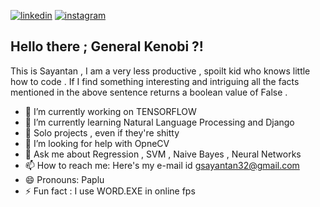 [![linkedin](https://github.com/vladTHEimpaler07/img_kekw/blob/master/Webp.net-resizeimage.png)](https://www.linkedin.com/in/sayantan-ganguly-464459197/)
[![instagram](https://github.com/vladTHEimpaler07/img_kekw/blob/master/insta_kekw.jpg)](https://www.instagram.com/die_hard_hazard/)

## Hello there ; General Kenobi ?!

This is Sayantan , I am a very less productive , spoilt kid who knows little how to code .
If I find something interesting and intriguing all the facts mentioned in the above sentence returns a boolean value of False .



- 🔭 I’m currently working on TENSORFLOW
- 🌱 I’m currently learning Natural Language Processing and Django
- 👯 Solo projects , even if they're shitty
- 🤔 I’m looking for help with OpneCV
- 💬 Ask me about Regression , SVM , Naive Bayes , Neural Networks 
- 📫 How to reach me: Here's my e-mail id [gsayantan32@gmail.com](mailto:gsayantan32@gmail.com)
- 😄 Pronouns: Paplu
- ⚡ Fun fact : I use WORD.EXE in online fps

